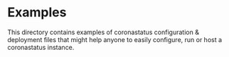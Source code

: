 # Examples

This directory contains examples of coronastatus configuration & deployment files that might help anyone to easily configure, run or host a coronastatus instance.
